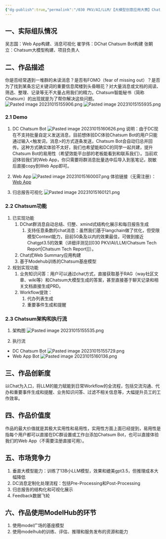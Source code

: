 ```yaml
---
{"dg-publish":true,"permalink":"/030 PKV/AI/LLM/【大模型创意应用大赛】Chatsum智能秘书 - 提交贴/","tags":["LLM"]}
---
```


## 一、实际组队情况
吴志国：Web App构建、消息可视化
崔学伟：DChat Chatsum Bot构建
张朝立：Chatsum大模型构建、项目负责人

## 二、作品描述
你是否经常遇到一堆群的未读消息？是否有FOMO（fear of missing out）？是否为了找到某条忘记关键词的重要信息爬楼到头昏眼花？对大量消息或文档的阅读、筛选、整理、记录等无不大量占用我们的精力。Chatsum智能秘书（简称Chatsum）的出现就是为了帮你解决这些问题。
![Pasted image 20231015155906.png](/img/user/990%20Attachment/Pasted%20image%2020231015155906.png)
![Pasted image 20231015155935.png](/img/user/990%20Attachment/Pasted%20image%2020231015155935.png)
### 2.1 Demo
1. DC Chatsum Bot
![Pasted image 20231015160626.png](/img/user/990%20Attachment/Pasted%20image%2020231015160626.png)
	说明：由于DC现在不支持批量自定义发送消息，目前想体验DC体验Chatsum Bot的用户只能通过输入<触发词，消息>的方式逐条发送，Chatsum Bot会自动归总并回传。这种方式确实体验不太好，我们也希望能和DC的同学一起共建，提升Chatsum Bot的易用性（希望效能平台部的老板能看到和联系我们）。当前欢迎体验我们的Web App，你只需要将群消息批量选中后导入到氢笔记，脱敏后直接copy到Web App即可。

2. Web App
![Pasted image 20231015160007.png](/img/user/990%20Attachment/Pasted%20image%2020231015160007.png)
体验链接（无需注册）：[Web App](http://10.191.74.228:8060)

3. 归总报告可视化
![Pasted image 20231015160121.png](/img/user/990%20Attachment/Pasted%20image%2020231015160121.png)
### 2.2 Chatsum功能
1. 已实现功能
	1. DChat群消息自动总结、归整、xmind式结构化展示和每日报告生成
		1. 支持任意条数的chat消息：虽然我们基于langchain做了优化，但受限模型Context能力，目前50条及以内的效果最佳，可做到接近Chatgpt3.5的效果（详细评测见[[030 PKV/AI/LLM/Chatsum Tech Report\|Chatsum Tech Report]]）。
	2. Chat式Web Summary应用构建
	3. 基于Modehub训练的Chatsum基座模型
2. 规划实现功能
	1. 业务知识问答：用户可以通过chat方式，直接获取基于RAG（way社区文章、wiki等）和Chatsum大模型生成的答案，甚至直接基于聊天记录和相关文档直接生成PRD。
	2. Workflow提效：
		1. 代办列表生成
		2. 重要事件生成和提醒
### 2.3 Chatsum架构和执行流
1. 架构图
![Pasted image 20231015155535.png](/img/user/990%20Attachment/Pasted%20image%2020231015155535.png)

2. 执行流
* DC Chatsum Bot
![Pasted image 20231015155729.png](/img/user/990%20Attachment/Pasted%20image%2020231015155729.png)
* Web App Bot
![Pasted image 20231015160136.png](/img/user/990%20Attachment/Pasted%20image%2020231015160136.png)

## 三、作品创新度
以Chat为入口，将LLM的能力赋能到日常Workflow的全流程，包括交流沟通、代办和重要事件生成和提醒、业务知识问答、过滤不相关信息等，大幅提升员工的工作效率。

## 四、作品价值度
作品的最大价值就是其极大实用性和易用性，实用性方面上面已经提到，易用性是指每个用户都可以直接在DC群设置或工作台添加Chatsum Bot，也可以直接体验我们的Web App（不需要注册直接可用）。


## 五、市场竞争力
1. 垂直大模型能力：训练了13B小LLM模型，效果和媲美gpt3.5，但推理成本大幅降低
2. DC消息定制化处理流程：包括Pre-Processing和Post-Processing
3. 归总报告的结构化和可视化展示
4. Feedback数据飞轮

## 六、作品使用ModelHub的环节
1. 使用model广场的基座模型
2. 使用modelhub的训练、评估、推理和服务发布的资源和能力
